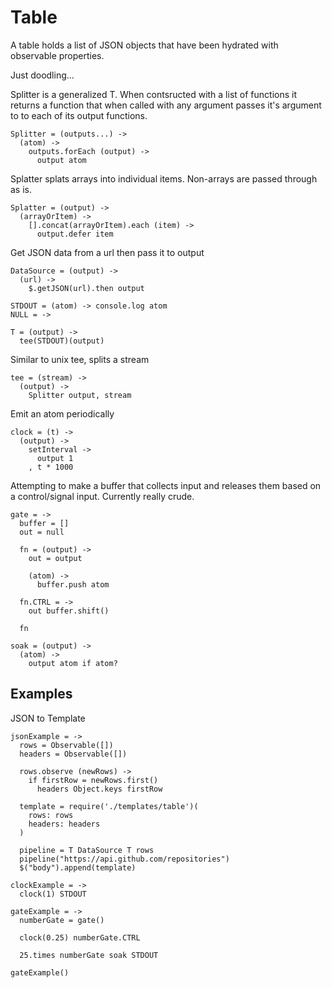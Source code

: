 Table
=====

A table holds a list of JSON objects that have been hydrated with observable
properties.

Just doodling...

Splitter is a generalized T. When contsructed with a list of functions it returns
a function that when called with any argument passes it's argument to to each
of its output functions.

    Splitter = (outputs...) ->
      (atom) ->
        outputs.forEach (output) ->
          output atom

Splatter splats arrays into individual items. Non-arrays are passed through as is.

    Splatter = (output) ->
      (arrayOrItem) ->
        [].concat(arrayOrItem).each (item) ->
          output.defer item

Get JSON data from a url then pass it to output

    DataSource = (output) ->
      (url) ->
        $.getJSON(url).then output

    STDOUT = (atom) -> console.log atom
    NULL = ->

    T = (output) ->
      tee(STDOUT)(output)

Similar to unix tee, splits a stream

    tee = (stream) ->
      (output) ->
        Splitter output, stream

Emit an atom periodically

    clock = (t) ->
      (output) ->
        setInterval ->
          output 1
        , t * 1000

Attempting to make a buffer that collects input and releases them based on a
control/signal input. Currently really crude.

    gate = ->
      buffer = []
      out = null

      fn = (output) ->
        out = output

        (atom) ->
          buffer.push atom

      fn.CTRL = ->
        out buffer.shift()

      fn

    soak = (output) ->
      (atom) ->
        output atom if atom?

Examples
-------

JSON to Template

    jsonExample = ->
      rows = Observable([])
      headers = Observable([])
  
      rows.observe (newRows) ->
        if firstRow = newRows.first()
          headers Object.keys firstRow
  
      template = require('./templates/table')(
        rows: rows
        headers: headers
      )
  
      pipeline = T DataSource T rows
      pipeline("https://api.github.com/repositories")
      $("body").append(template)

    clockExample = ->
      clock(1) STDOUT

    gateExample = ->
      numberGate = gate()

      clock(0.25) numberGate.CTRL

      25.times numberGate soak STDOUT

    gateExample()
